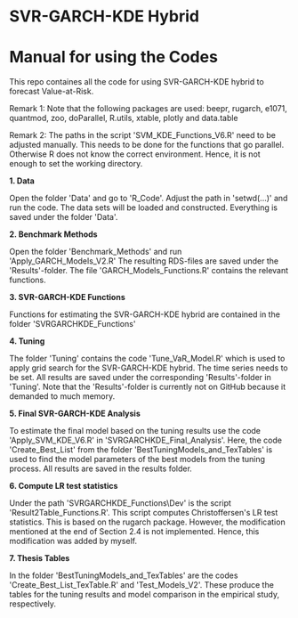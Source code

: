 # **SVR-GARCH-KDE Hybrid**

# Manual for using the Codes

This repo containes all the code for using SVR-GARCH-KDE hybrid to forecast Value-at-Risk.

Remark 1: Note that the following packages are used:
beepr, rugarch, e1071, quantmod, zoo, doParallel, R.utils, xtable, plotly
and data.table

Remark 2: The paths in the script 'SVM_KDE_Functions_V6.R' need to be adjusted
manually. This needs to be done for the functions that go parallel. Otherwise
R does not know the correct environment. Hence, it is not enough to set the
working directory.

**1. Data**

Open the folder 'Data' and go to 'R_Code'. Adjust the path in 'setwd(...)' and
run the code. The data sets will be loaded and constructed. Everything is saved
under the folder 'Data'.

**2. Benchmark Methods**

Open the folder 'Benchmark_Methods' and run 'Apply_GARCH_Models_V2.R'
The resulting RDS-files are saved under the 'Results'-folder.
The file 'GARCH_Models_Functions.R' contains the relevant functions.

**3. SVR-GARCH-KDE Functions**

Functions for estimating the SVR-GARCH-KDE hybrid are contained in the folder 
'SVRGARCHKDE_Functions'

**4. Tuning**

The folder 'Tuning' contains the code 'Tune_VaR_Model.R' which is used to apply
grid search for the SVR-GARCH-KDE hybrid. The time series needs to be set. All
results are saved under the corresponding 'Results'-folder in 'Tuning'. Note 
that the 'Results'-folder is currently not on GitHub because it demanded to 
much memory.

**5. Final SVR-GARCH-KDE Analysis**

To estimate the final model based on the tuning results use the code 'Apply_SVM_KDE_V6.R'
in 'SVRGARCHKDE_Final_Analysis'. Here, the code 'Create_Best_List' from the folder 
'BestTuningModels_and_TexTables' is used to find the model parameters of the best
models from the tuning process. All results are saved in the results folder.

**6. Compute LR test statistics**

Under the path 'SVRGARCHKDE_Functions\Dev' is the script 'Result2Table_Functions.R'.
This script computes Christoffersen's LR test statistics. This is based on the
rugarch package. However, the modification mentioned at the 
end of Section 2.4 is not implemented. Hence, this modification was added by myself.

**7. Thesis Tables**

In the folder 'BestTuningModels_and_TexTables' are the codes 'Create_Best_List_TexTable.R'
and 'Test_Models_V2'. These produce the tables for the tuning results and model
comparison in the empirical study, respectively. 
